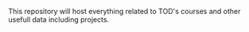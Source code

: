 This repository will host everything related to TOD's courses and other usefull data including projects.
